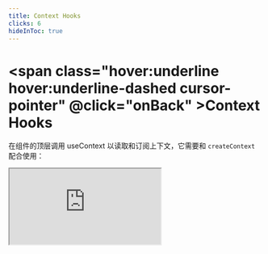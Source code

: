 ```yaml
---
title: Context Hooks
clicks: 6
hideInToc: true
---
```


# <span class="hover:underline hover:underline-dashed cursor-pointer" @click="onBack" ><mdi-arrow-left />Context Hooks</span>

在组件的顶层调用 useContext 以读取和订阅上下文，它需要和 `createContext` 配合使用：

<iframe src="https://stackblitz.com/edit/react-ts-wwsbt2?embed=1&theme=dark" class="w-full h-[calc(100%-60px)]" />

<script lang="ts" setup>
  import { useRouter } from 'vue-router'
  const router = useRouter()
  const onBack = () => router.back()
</script>

<!--
Context hooks 当组件树中有全局的上下文的情况下才会使用的，它是需要配合 createContext 来使用的。

如何使用它不在本节课讲述，现在只是给大家看下大致的使用。

-> context/theme.ts 首先需要先用 createContext API 创建一个 Context 上下文，然后 export 出去。这里问大家一个问题，为什么我要把 Context 提出来单独放一个文件？大家可以带着这个问题继续看代码。

-> App.tsx 引用 ThemeContext 并在 App return 的 JSX 中使用固定语法 ThemeContext.Provider，并添加 value 属性，用以提供给子组件对应的值，那在这里我给子组件提供了 theme 状态变量和 toggleTheme 的方法；

-> Panel.tsx/Button.tsx 在子组件中，我们就可以使用 useContext 来获取刚才通过 value 属性传递的对象

-->
